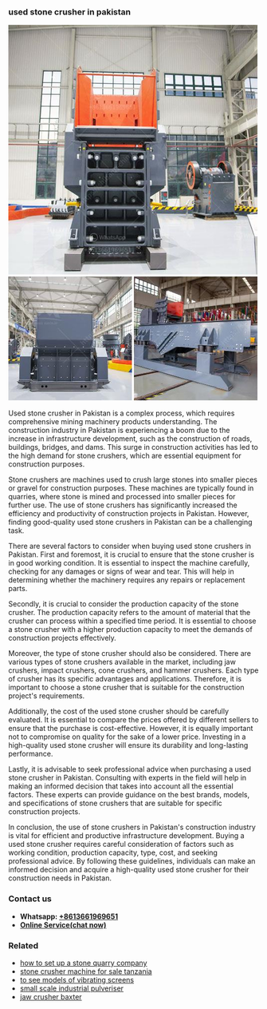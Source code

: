 <h3>used stone crusher in pakistan</h3><img src='1704791145.jpg' alt=''><p>Used stone crusher in Pakistan is a complex process, which requires comprehensive mining machinery products understanding. The construction industry in Pakistan is experiencing a boom due to the increase in infrastructure development, such as the construction of roads, buildings, bridges, and dams. This surge in construction activities has led to the high demand for stone crushers, which are essential equipment for construction purposes.</p><p>Stone crushers are machines used to crush large stones into smaller pieces or gravel for construction purposes. These machines are typically found in quarries, where stone is mined and processed into smaller pieces for further use. The use of stone crushers has significantly increased the efficiency and productivity of construction projects in Pakistan. However, finding good-quality used stone crushers in Pakistan can be a challenging task.</p><p>There are several factors to consider when buying used stone crushers in Pakistan. First and foremost, it is crucial to ensure that the stone crusher is in good working condition. It is essential to inspect the machine carefully, checking for any damages or signs of wear and tear. This will help in determining whether the machinery requires any repairs or replacement parts.</p><p>Secondly, it is crucial to consider the production capacity of the stone crusher. The production capacity refers to the amount of material that the crusher can process within a specified time period. It is essential to choose a stone crusher with a higher production capacity to meet the demands of construction projects effectively.</p><p>Moreover, the type of stone crusher should also be considered. There are various types of stone crushers available in the market, including jaw crushers, impact crushers, cone crushers, and hammer crushers. Each type of crusher has its specific advantages and applications. Therefore, it is important to choose a stone crusher that is suitable for the construction project's requirements.</p><p>Additionally, the cost of the used stone crusher should be carefully evaluated. It is essential to compare the prices offered by different sellers to ensure that the purchase is cost-effective. However, it is equally important not to compromise on quality for the sake of a lower price. Investing in a high-quality used stone crusher will ensure its durability and long-lasting performance.</p><p>Lastly, it is advisable to seek professional advice when purchasing a used stone crusher in Pakistan. Consulting with experts in the field will help in making an informed decision that takes into account all the essential factors. These experts can provide guidance on the best brands, models, and specifications of stone crushers that are suitable for specific construction projects.</p><p>In conclusion, the use of stone crushers in Pakistan's construction industry is vital for efficient and productive infrastructure development. Buying a used stone crusher requires careful consideration of factors such as working condition, production capacity, type, cost, and seeking professional advice. By following these guidelines, individuals can make an informed decision and acquire a high-quality used stone crusher for their construction needs in Pakistan.</p><h3>Contact us</h3><ul><li><strong>Whatsapp:&nbsp;<a href="https://wa.me/8613661969651">+8613661969651</a></strong></li><li><a href="https://swt.shibang-china.com/?git&amp;zhl&amp;used stone crusher in pakistan"><strong>Online Service(chat now)</strong></a></li></ul><h3>Related</h3><ul><li><a href='how to set up a stone quarry company.md'>how to set up a stone quarry company</a></li><li><a href='stone crusher machine for sale tanzania.md'>stone crusher machine for sale tanzania</a></li><li><a href='to see models of vibrating screens.md'>to see models of vibrating screens</a></li><li><a href='small scale industrial pulveriser.md'>small scale industrial pulveriser</a></li><li><a href='jaw crusher baxter.md'>jaw crusher baxter</a></li></ul>
